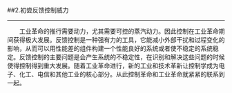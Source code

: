 ##2.初尝反馈控制威力



---

　　工业革命的推行需要动力，尤其需要可控的蒸汽动力。因此控制在工业革命期间获得极大发展。反馈控制是一种强有力的工具，它能减小外部干扰和过程变化的影响，从而可以用性能差的组件构建一个性能良好的系统或者使不稳定的系统稳定。反馈控制的主要问题是会产生系统的不稳定性，在识别和解决这些问题的时候使得控制得到重大发展。随着工业革命进行，新的工业和技术革新让控制学成为电子、化工、电信和其他工业的核心部分。从此控制革命和工业革命就紧紧的联系到一起。
